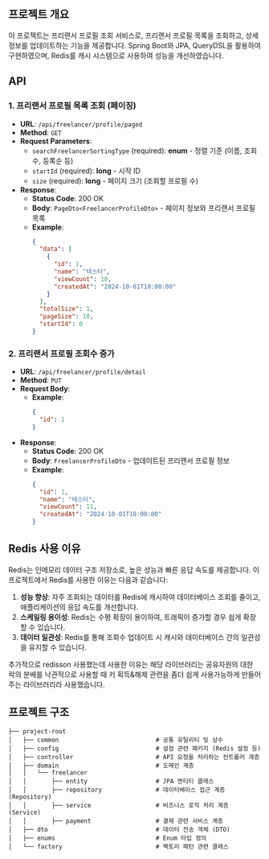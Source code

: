 ## 프로젝트 개요
이 프로젝트는 프리랜서 프로필 조회 서비스로, 프리랜서 프로필 목록을 조회하고, 상세 정보를 업데이트하는 기능을 제공합니다. Spring Boot와 JPA, QueryDSL을 활용하여 구현하였으며, Redis를 캐시 시스템으로 사용하여 성능을 개선하였습니다.

## API

### 1. 프리랜서 프로필 목록 조회 (페이징)
- **URL**: `/api/freelancer/profile/paged`
- **Method**: `GET`
- **Request Parameters**:
    - `searchFreelancerSortingType` (required): **enum** - 정렬 기준 (이름, 조회수, 등록순 등)
    - `startId` (required): **long** - 시작 ID
    - `size` (required): **long** - 페이지 크기 (조회할 프로필 수)
- **Response**:
    - **Status Code**: 200 OK
    - **Body**: `PageDto<FreelancerProfileDto>` - 페이지 정보와 프리랜서 프로필 목록
    - **Example**:
      ```json
      {
        "data": [
          {
            "id": 1,
            "name": "테스터",
            "viewCount": 10,
            "createdAt": "2024-10-01T10:00:00"
          }
        ],
        "totalSize": 1,
        "pageSize": 10,
        "startId": 0
      }
      ```

### 2. 프리랜서 프로필 조회수 증가
- **URL**: `/api/freelancer/profile/detail`
- **Method**: `PUT`
- **Request Body**:
    - **Example**:
      ```json
      {
        "id": 1
      }
      ```
- **Response**:
    - **Status Code**: 200 OK
    - **Body**: `FreelancerProfileDto` - 업데이트된 프리랜서 프로필 정보
    - **Example**:
      ```json
      {
        "id": 1,
        "name": "테스터",
        "viewCount": 11,
        "createdAt": "2024-10-01T10:00:00"
      }
      ```

## Redis 사용 이유
Redis는 인메모리 데이터 구조 저장소로, 높은 성능과 빠른 응답 속도를 제공합니다. 이 프로젝트에서 Redis를 사용한 이유는 다음과 같습니다:

1. **성능 향상**: 자주 조회되는 데이터를 Redis에 캐시하여 데이터베이스 조회를 줄이고, 애플리케이션의 응답 속도를 개선합니다.
2. **스케일링 용이성**: Redis는 수평 확장이 용이하여, 트래픽이 증가할 경우 쉽게 확장할 수 있습니다.
3. **데이터 일관성**: Redis를 통해 조회수 업데이트 시 캐시와 데이터베이스 간의 일관성을 유지할 수 있습니다.

추가적으로 redisson 사용했는데 사용한 이유는 해당 라이브러리는 공유자원의 대한 락의 분배를 낙관적으로 사용할 때 키 획득&해제 관련을 좀더 쉽게 사용가능하게 만들어주는 라이브러리라 사용했습니다.

## 프로젝트 구조

````
├── project-root
│   ├── common                           # 공통 유틸리티 및 상수
│   ├── config                           # 설정 관련 패키지 (Redis 설정 등)
│   ├── controller                       # API 요청을 처리하는 컨트롤러 계층
│   ├── domain                           # 도메인 계층
│   │   └── freelancer
│   │       ├── entity                   # JPA 엔티티 클래스
│   │       ├── repository               # 데이터베이스 접근 계층 (Repository)
│   │       ├── service                  # 비즈니스 로직 처리 계층 (Service)
│   │       ├── payment                  # 결제 관련 서비스 계층
│   ├── dto                              # 데이터 전송 객체 (DTO)
│   ├── enums                            # Enum 타입 정의
│   └── factory                          # 팩토리 패턴 관련 클래스
````